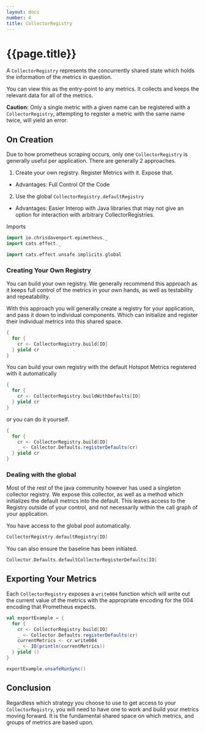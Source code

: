 ```yaml
---
layout: docs
number: 4
title: CollectorRegistry
---
```


# {{page.title}}

A `CollectorRegistry` represents the concurrently shared state which holds the information
of the metrics in question.

You can view this as the entry-point to any metrics. It collects and keeps the relevant data
for all of the metrics.

**Caution:** Only a single metric with a given name can be registered with a `CollectorRegistry`,
attempting to register a metric with the same name twice, will yield an error.

## On Creation

Due to how prometheus scraping occurs, only one  `CollectorRegistry` is generally useful per application. There are generally 2 approaches.

1. Create your own registry. Register Metrics with it. Expose that.
  - Advantages: Full Control Of the Code

2. Use the global `CollectorRegistry.defaultRegistry`
  - Advantages: Easier Interop with Java libraries that may not give an option for interaction with arbitrary CollectorRegistries.

Imports

```scala mdoc:silent
import io.chrisdavenport.epimetheus._
import cats.effect._

import cats.effect.unsafe.implicits.global
```

### Creating Your Own Registry

You can build your own registry. We generally recommend this approach as it keeps
full control of the metrics in your own hands, as well as testability and repeatability.

With this approach you will generally create a registry for your application, and pass it down
to individual components. Which can initialize and register their individual metrics into this
shared space.

```scala mdoc
{
  for {
    cr <- CollectorRegistry.build[IO]
  } yield cr
}
```

You can build your own registry with the default Hotspot Metrics registered with it automatically

```scala mdoc
{
  for {
    cr <- CollectorRegistry.buildWithDefaults[IO]
  } yield cr
}
```

or you can do it yourself.

```scala mdoc
{
  for {
    cr <- CollectorRegistry.build[IO]
    _ <- Collector.Defaults.registerDefaults(cr)
  } yield cr
}
```

### Dealing with the global

Most of the rest of the java community however has used a singleton collector registry. We expose this collector,
as well as a method which initializes the default metrics into the default. This leaves access to the Registry outside of your control, and not necessarily within the call graph of your application.

You have access to the global pool automatically.

```scala mdoc
CollectorRegistry.defaultRegistry[IO]
```

You can also ensure the baseline has been initiated.

```scala mdoc
Collector.Defaults.defaultCollectorRegisterDefaults[IO]
```

## Exporting Your Metrics

Each `CollectorRegistry` exposes a `write004` function which will write out the current value of the metrics with the appropriate encoding for the 004 encoding that Prometheus expects.

```scala mdoc
val exportExample = {
  for {
    cr <- CollectorRegistry.build[IO]
    _ <- Collector.Defaults.registerDefaults(cr)
    currentMetrics <- cr.write004
    _ <- IO(println(currentMetrics))
  } yield ()
}

exportExample.unsafeRunSync()
```

## Conclusion

Regardless which strategy you choose to use to get access to your `CollectorRegistry`, you will need to have one to work and build your metrics moving forward. It is the fundamental shared space on which metrics, and groups of metrics are based upon.
